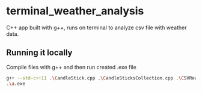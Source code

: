 # terminal_weather_analysis
C++ app built with g++, runs on terminal to analyze csv file with weather data.

## Running it locally
Compile files with g++ and then run created .exe file
```bash
g++ --std-c++11 .\CandleStick.cpp .\CandleSticksCollection.cpp .\CSVReader.cpp .\ObservationsBook.cpp. \main.cpp .\WeatherObservation.cpp .\UtilityFunctions.cpp. \PlottingChart.cpp .\ThermoCandle.cpp .\WeatherPrediction.cpp
.\a.exe
```